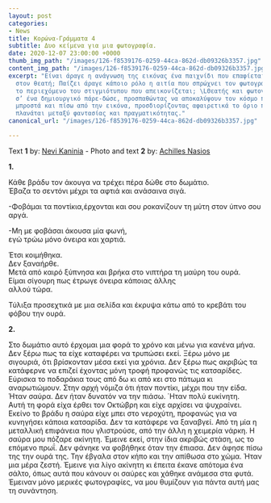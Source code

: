 ```yaml
---
layout: post
categories:
- News
title: Κορώνα-Γράμματα 4
subtitle: Δυο κείμενα για μια φωτογραφία.
date: 2020-12-07 23:00:00 +0000
thumb_img_path: "/images/126-f8539176-0259-44ca-862d-db09326b3357.jpg"
content_img_path: "/images/126-f8539176-0259-44ca-862d-db09326b3357.jpg"
excerpt: "Είναι άραγε η ανάγνωση της εικόνας ένα παιχνίδι που επαφίεται αποκλειστικά
  στον θεατή; Παίζει άραγε κάποιο ρόλο η αιτία που σπρώχνει τον φωτογράφο να επιλέξει
  το περιεχόμενο του στιγμιότυπου που απεικονίζεται; \LΘεατής και φωτογράφος συνευρίσκονται
  σ’ ένα δημιουργικό πάρε-δώσε, προσπαθώντας να αποκαλύψουν τον κόσμο που υπάρχει
  μπροστά και πίσω από την εικόνα, προσδιορίζοντας αφαιρετικά το όριο που μπορεί να
  πλανάται μεταξύ φαντασίας και πραγματικότητας."
canonical_url: "/images/126-f8539176-0259-44ca-862d-db09326b3357.jpg"

---
```

Text **1** by: <a href="https://www.facebook.com/nevi.kaninia" target="blank">Nevi Kaninia</a> - Photo and text **2** by: <a href="https://anikon.org/" target="blank">Achilles Nasios</a>

**1.**

Κάθε βράδυ τον άκουγα να τρέχει πέρα δώθε στο δωμάτιο.  
Έβαζα το σεντόνι μέχρι τα αφτιά και ανάσαινα σιγά.

\-Φοβάμαι τα ποντίκια,έρχονται και σου ροκανίζουν τη μύτη στον ύπνο σου αργά.

\-Μη με φοβάσαι άκουσα μία φωνή,  
εγώ τρώω μόνο όνειρα και χαρτιά.

Έτσι κοιμήθηκα.  
Δεν ξαναήρθε.  
Μετά από καιρό ξύπνησα και βρήκα στο νιπτήρα τη μαύρη του ουρά.  
Είμαι σίγουρη πως έτρωγε όνειρα κάποιας άλλης  
αλλού τώρα.

Τύλιξα προσεχτικά με μια σελίδα και έκρυψα κάτω από το κρεβάτι του φόβου την ουρά.

**2.**

Στο δωμάτιο αυτό έρχομαι μια φορά το χρόνο και μένω για κανένα μήνα. Δεν ξέρω πως τα είχε καταφέρει να τρυπώσει εκεί. Ξέρω μόνο με σιγουριά, ότι βρίσκονταν μέσα εκεί για χρόνια. Δεν ξέρω πως ακριβώς τα κατάφερνε να επιζεί έχοντας μόνη τροφή προφανώς τις κατσαρίδες. Εύρισκα το ποδαράκια τους από δω κι από κει στο πάτωμα κι αναρωτιώμουν. Στην αρχή νόμιζα ότι ήταν ποντίκι, μέχρι που την είδα. Ήταν σαύρα. Δεν ήταν δυνατόν να την πιάσω. ΄Ηταν πολύ ευκίνητη.  
Αυτή τη φορά είχα έρθει τον Οκτώβρη και είχε αρχίσει να ψυχραίνει. Εκείνο το βράδυ η σαύρα είχε μπει στο νεροχύτη, προφανώς για να κυνηγήσει κάποια κατσαρίδα. Δεν τα κατάφερε να ξαναβγεί. Από τη μία η μεταλλική επιφάνεια που γλιστρούσε, από την άλλη η χειμερία νάρκη. Η σαύρα μου πόζαρε ακίνητη. Έμεινε εκεί, στην ίδια ακριβώς στάση, ως το επόμενο πρωΐ. Δεν φάνηκε να φοβήθηκε όταν την έπιασα. Δεν άφησε πίσω της την ουρά της. Την έβγαλα στον κήπο και την απίθωσα στο χώμα. Ήταν μια μέρα ζεστή. Έμεινε για λίγο ακίνητη κι έπειτα έκανε απότομα ένα σάλτο, όπως αυτά που κάνουν οι σαύρες και χάθηκε ανάμεσα στα φυτά. Έμειναν μόνο μερικές φωτογραφίες, να μου θυμίζουν για πάντα αυτή μας τη συνάντηση.